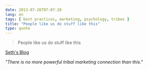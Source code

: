 ```yaml
---
date: 2013-07-26T07:07:28
lang: en
tags: [ best practices, marketing, psychology, tribes ]
title: "People like us do stuff like this"
type: quote
---
```


> People like us do stuff like this

[Seth's
Blog](http://sethgodin.typepad.com/seths_blog/2013/07/people-like-us-do-stuff-like-this.html?utm_source=feedburner&utm_medium=feed&utm_campaign=Feed:%20typepad/sethsmainblog%20(Seth's%20Blog))

*"There is no more powerful tribal marketing connection than this."*

